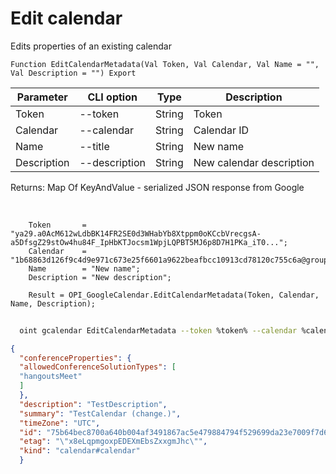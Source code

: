 ﻿---
sidebar_position: 3
---

# Edit calendar
 Edits properties of an existing calendar



`Function EditCalendarMetadata(Val Token, Val Calendar, Val Name = "", Val Description = "") Export`

  | Parameter | CLI option | Type | Description |
  |-|-|-|-|
  | Token | --token | String | Token |
  | Calendar | --calendar | String | Calendar ID |
  | Name | --title | String | New name |
  | Description | --description | String | New calendar description |

  
  Returns:  Map Of KeyAndValue - serialized JSON response from Google

<br/>




```bsl title="Code example"
    Token       = "ya29.a0AcM612wLdbBK14FR2SE0d3WHabYb8Xtppm0oKCcbVrecgsA-a5DfsgZ29stOw4hu84F_IpHbKTJocsm1WpjLQPBT5MJ6p8D7H1PKa_iT0...";
    Calendar    = "1b68863d126f9c4d9e971c673e25f6601a9622beafbcc10913cd78120c755c6a@group.calendar.google.com";
    Name        = "New name";
    Description = "New description";

    Result = OPI_GoogleCalendar.EditCalendarMetadata(Token, Calendar, Name, Description);
```



```sh title="CLI command example"
    
  oint gcalendar EditCalendarMetadata --token %token% --calendar %calendar% --title "TestCalendar (change.)" --description "TestDescription"

```

```json title="Result"
{
  "conferenceProperties": {
  "allowedConferenceSolutionTypes": [
  "hangoutsMeet"
  ]
  },
  "description": "TestDescription",
  "summary": "TestCalendar (change.)",
  "timeZone": "UTC",
  "id": "75b64bec8700a640b004af3491867ac5e479884794f529699da23e7009f7d691@group.calendar.google.com",
  "etag": "\"x8eLqpmgoxpEDEXmEbsZxxgmJhc\"",
  "kind": "calendar#calendar"
  }
```
